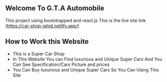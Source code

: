 ## Welcome To G.T.A Automobile 
This project using  bootstrapped and react.js This is the live site link (https://car-shop-jahid.netlify.app/)


## How to Work this Website
- This is a Super Car Shop
- In This Website You can Find luxurious and Unique Super Cars And You Can See Specification/Cars Picture and prices
- You Can Buy luxurious and Unique Super Cars So You Can Using This Site
